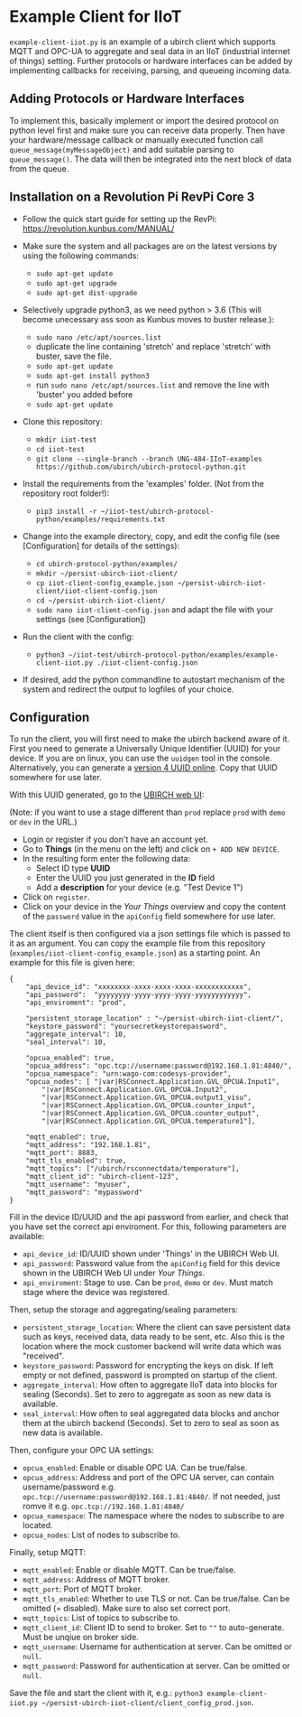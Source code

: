 # Example Client for IIoT

`example-client-iiot.py` is an example of a ubirch client which supports MQTT and OPC-UA to aggregate and seal data in an IIoT (industrial internet of things) setting.
Further protocols or hardware interfaces can be added by implementing callbacks for receiving, parsing, and queueing incoming data.

## Adding Protocols or Hardware Interfaces

To implement this, basically implement or import the desired protocol on python level first and make sure you can receive data properly. Then have your hardware/message callback or manually executed function call `queue_message(myMessageObject)` and add suitable parsing to `queue_message()`. The data will then be integrated into the next block of data from the queue.

## Installation on a Revolution Pi RevPi Core 3

* Follow the quick start guide for setting up the RevPi: https://revolution.kunbus.com/MANUAL/
* Make sure the system and all packages are on the latest versions by using the following commands: 
  * `sudo apt-get update`
  * `sudo apt-get upgrade`
  * `sudo apt-get dist-upgrade`

* Selectively upgrade python3, as we need python > 3.6 (This will become unecessary ass soon as Kunbus moves to buster release.):
  * `sudo nano /etc/apt/sources.list`
  * duplicate the line containing 'stretch' and replace 'stretch' with buster, save the file.
  * `sudo apt-get update`
  * `sudo apt-get install python3`
  * run `sudo nano /etc/apt/sources.list` and remove the line with 'buster' you added before
  * `sudo apt-get update`

* Clone this repository:
  * `mkdir iiot-test`
  * `cd iiot-test`
  * `git clone --single-branch --branch UNG-484-IIoT-examples https://github.com/ubirch/ubirch-protocol-python.git`

* Install the requirements from the 'examples' folder. (Not from the repository root folder!):
  * `pip3 install -r ~/iiot-test/ubirch-protocol-python/examples/requirements.txt`

* Change into the example directory, copy, and edit the config file (see [Configuration] for details of the settings):
  * `cd ubirch-protocol-python/examples/`
  * `mkdir ~/persist-ubirch-iiot-client/`
  * `cp iiot-client-config_example.json ~/persist-ubirch-iiot-client/iiot-client-config.json`
  * `cd ~/persist-ubirch-iiot-client/`
  * `sudo nano iiot-client-config.json` and adapt the file with your settings (see [Configuration])

* Run the client with the config:
  * `python3 ~/iiot-test/ubirch-protocol-python/examples/example-client-iiot.py ./iiot-client-config.json`

* If desired, add the python commandline to autostart mechanism of the system and redirect the output to logfiles of your choice.

## Configuration

To run the client, you will first need to make the ubirch backend aware of it.
First you need to generate a Universally Unique Identifier (UUID) for your device.
If you are on linux, you can use the `uuidgen` tool in the console.
Alternatively, you can generate a [version 4 UUID online](https://www.uuidgenerator.net/version4).
Copy that UUID somewhere for use later.

With this UUID generated, go to the [UBIRCH web UI](https://console.prod.ubirch.com):

(Note: if you want to use a stage different than `prod` replace `prod` with `demo` or `dev` in the URL.)
- Login or register if you don't have an account yet.
- Go to **Things** (in the menu on the left) and click on `+ ADD NEW DEVICE`.
- In the resulting form enter the following data:
    - Select ID type **UUID**
    - Enter the UUID you just generated in the **ID** field
    - Add a **description** for your device (e.g. "Test Device 1")
- Click on `register`.
- Click on your device in the *Your Things* overview and copy the content of the `password` value in the `apiConfig` field somewhere for use later.

The client itself is then configured via a json settings file which is passed to it as an argument.
You can copy the example file from this repository (`examples/iiot-client-config_example.json`) as a starting point.
An example for this file is given here:
```
{
    "api_device_id": "xxxxxxxx-xxxx-xxxx-xxxx-xxxxxxxxxxxx",
    "api_password":  "yyyyyyyy-yyyy-yyyy-yyyy-yyyyyyyyyyyy",
    "api_enviroment": "prod",
    
    "persistent_storage_location" : "~/persist-ubirch-iiot-client/",
    "keystore_password": "yoursecretkeystorepassword",
    "aggregate_interval": 10,
    "seal_interval": 10,

    "opcua_enabled": true,
    "opcua_address": "opc.tcp://username:password@192.168.1.81:4840/",
    "opcua_namespace": "urn:wago-com:codesys-provider",
    "opcua_nodes": [ "|var|RSConnect.Application.GVL_OPCUA.Input1",
        "|var|RSConnect.Application.GVL_OPCUA.Input2",
        "|var|RSConnect.Application.GVL_OPCUA.output1_visu",
        "|var|RSConnect.Application.GVL_OPCUA.counter_input",
        "|var|RSConnect.Application.GVL_OPCUA.counter_output",
        "|var|RSConnect.Application.GVL_OPCUA.temperature1"],

    "mqtt_enabled": true,
    "mqtt_address": "192.168.1.81",
    "mqtt_port": 8883,
    "mqtt_tls_enabled": true,
    "mqtt_topics": ["/ubirch/rsconnectdata/temperature"],
    "mqtt_client_id": "ubirch-client-123",
    "mqtt_username": "myuser",
    "mqtt_password": "mypassword"
}
```

Fill in the device ID/UUID and the api password from earlier, and check that you have set the correct api enviroment.
For this, following parameters are available:
- `api_device_id`: ID/UUID shown under 'Things' in the UBIRCH Web UI.
- `api_password`: Password value from the `apiConfig` field for this device shown in the UBIRCH Web UI under *Your Things*.
- `api_enviroment`: Stage to use. Can be `prod`, `demo` or `dev`. Must match stage where the device was registered.
    
Then, setup the storage and aggregating/sealing parameters:
- `persistent_storage_location`: Where the client can save persistent data such as keys, received data, data ready to be sent, etc. Also this is the location where the mock customer backend will write data which was "received".
- `keystore_password`: Password for encrypting the keys on disk. If left empty or not defined, password is prompted on startup of the client.
- `aggregate_interval`: How often to aggregate IIoT data into blocks for sealing (Seconds). Set to zero to aggregate as soon as new data is available.
- `seal_interval`: How often to seal aggregated data blocks and anchor them at the ubirch backend (Seconds). Set to zero to seal as soon as new data is available.

Then, configure your OPC UA settings:

- `opcua_enabled`: Enable or disable OPC UA. Can be true/false.
- `opcua_address`: Address and port of the OPC UA server, can contain username/password e.g. `opc.tcp://username:password@192.168.1.81:4840/`. If not needed, just romve it e.g. `opc.tcp://192.168.1.81:4840/`
- `opcua_namespace`: The namespace where the nodes to subscribe to are located.
- `opcua_nodes`: List of nodes to subscribe to.

Finally, setup MQTT:

- `mqtt_enabled`: Enable or disable MQTT. Can be true/false.
- `mqtt_address`: Address of MQTT broker.
- `mqtt_port`: Port of MQTT broker.
- `mqtt_tls_enabled`: Whether to use TLS or not. Can be true/false. Can be omitted (= disabled). Make sure to also set correct port.
- `mqtt_topics`: List of topics to subscribe to.
- `mqtt_client_id`: Client ID to send to broker. Set to `""` to auto-generate. Must be unqiue on broker side.
- `mqtt_username`: Username for authentication at server. Can be omitted or `null`.
- `mqtt_password`: Password for authentication at server. Can be omitted or `null`.

Save the file and start the client with it, e.g.: `python3 example-client-iiot.py ~/persist-ubirch-iiot-client/client_config_prod.json`.